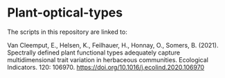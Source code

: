 # Plant-optical-types

The scripts in this repository are linked to:

Van Cleemput, E., Helsen, K., Feilhauer, H., Honnay, O., Somers, B. (2021). Spectrally defined plant functional types adequately capture multidimensional trait variation in herbaceous communities. Ecological Indicators. 120: 106970. https://doi.org/10.1016/j.ecolind.2020.106970
